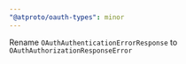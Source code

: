```yaml
---
"@atproto/oauth-types": minor
---
```


Rename `OAuthAuthenticationErrorResponse` to `OAuthAuthorizationResponseError`

